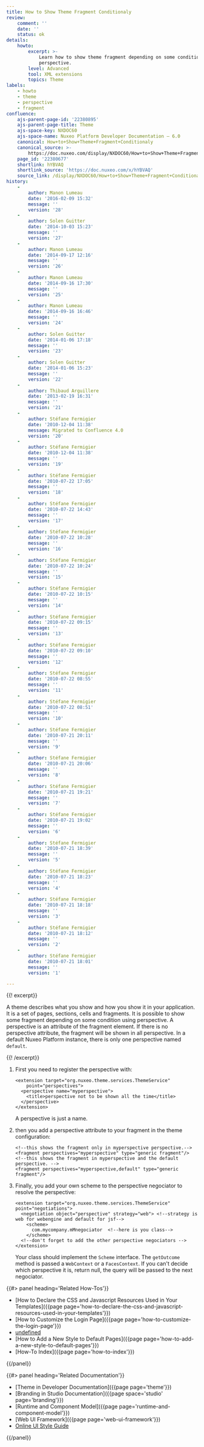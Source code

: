 ```yaml
---
title: How to Show Theme Fragment Conditionaly
review:
    comment: ''
    date: ''
    status: ok
details:
    howto:
        excerpt: >-
            Learn how to show theme fragment depending on some condition using
            perspective.
        level: Advanced
        tool: XML extensions
        topics: Theme
labels:
    - howto
    - theme
    - perspective
    - fragment
confluence:
    ajs-parent-page-id: '22380895'
    ajs-parent-page-title: Theme
    ajs-space-key: NXDOC60
    ajs-space-name: Nuxeo Platform Developer Documentation — 6.0
    canonical: How+to+Show+Theme+Fragment+Conditionaly
    canonical_source: >-
        https://doc.nuxeo.com/display/NXDOC60/How+to+Show+Theme+Fragment+Conditionaly
    page_id: '22380677'
    shortlink: hYBVAQ
    shortlink_source: 'https://doc.nuxeo.com/x/hYBVAQ'
    source_link: /display/NXDOC60/How+to+Show+Theme+Fragment+Conditionaly
history:
    - 
        author: Manon Lumeau
        date: '2016-02-09 15:32'
        message: ''
        version: '28'
    - 
        author: Solen Guitter
        date: '2014-10-03 15:23'
        message: ''
        version: '27'
    - 
        author: Manon Lumeau
        date: '2014-09-17 12:16'
        message: ''
        version: '26'
    - 
        author: Manon Lumeau
        date: '2014-09-16 17:30'
        message: ''
        version: '25'
    - 
        author: Manon Lumeau
        date: '2014-09-16 16:46'
        message: ''
        version: '24'
    - 
        author: Solen Guitter
        date: '2014-01-06 17:18'
        message: ''
        version: '23'
    - 
        author: Solen Guitter
        date: '2014-01-06 15:23'
        message: ''
        version: '22'
    - 
        author: Thibaud Arguillere
        date: '2013-02-19 16:31'
        message: ''
        version: '21'
    - 
        author: Stéfane Fermigier
        date: '2010-12-04 11:38'
        message: Migrated to Confluence 4.0
        version: '20'
    - 
        author: Stéfane Fermigier
        date: '2010-12-04 11:38'
        message: ''
        version: '19'
    - 
        author: Stéfane Fermigier
        date: '2010-07-22 17:05'
        message: ''
        version: '18'
    - 
        author: Stéfane Fermigier
        date: '2010-07-22 14:43'
        message: ''
        version: '17'
    - 
        author: Stéfane Fermigier
        date: '2010-07-22 10:28'
        message: ''
        version: '16'
    - 
        author: Stéfane Fermigier
        date: '2010-07-22 10:24'
        message: ''
        version: '15'
    - 
        author: Stéfane Fermigier
        date: '2010-07-22 10:15'
        message: ''
        version: '14'
    - 
        author: Stéfane Fermigier
        date: '2010-07-22 09:15'
        message: ''
        version: '13'
    - 
        author: Stéfane Fermigier
        date: '2010-07-22 09:10'
        message: ''
        version: '12'
    - 
        author: Stéfane Fermigier
        date: '2010-07-22 08:55'
        message: ''
        version: '11'
    - 
        author: Stéfane Fermigier
        date: '2010-07-22 08:51'
        message: ''
        version: '10'
    - 
        author: Stéfane Fermigier
        date: '2010-07-21 20:11'
        message: ''
        version: '9'
    - 
        author: Stéfane Fermigier
        date: '2010-07-21 20:06'
        message: ''
        version: '8'
    - 
        author: Stéfane Fermigier
        date: '2010-07-21 19:21'
        message: ''
        version: '7'
    - 
        author: Stéfane Fermigier
        date: '2010-07-21 19:02'
        message: ''
        version: '6'
    - 
        author: Stéfane Fermigier
        date: '2010-07-21 18:39'
        message: ''
        version: '5'
    - 
        author: Stéfane Fermigier
        date: '2010-07-21 18:23'
        message: ''
        version: '4'
    - 
        author: Stéfane Fermigier
        date: '2010-07-21 18:18'
        message: ''
        version: '3'
    - 
        author: Stéfane Fermigier
        date: '2010-07-21 18:12'
        message: ''
        version: '2'
    - 
        author: Stéfane Fermigier
        date: '2010-07-21 18:01'
        message: ''
        version: '1'

---
```

{{! excerpt}}

A theme describes what you show and how you show it in your application. It is a set of pages, sections, cells and fragments. It is possible to show some fragment depending on some condition using perspective. A perspective is an attribute of the fragment element. If there is no perspective attribute, the fragment will be shown in all perspective. In a default Nuxeo Platform instance, there is only one perspective named `default`.

{{! /excerpt}}

1.  First you need to register the perspective with:

    ```
    <extension target="org.nuxeo.theme.services.ThemeService"
        point="perspectives">
      <perspective name="myperspective">
        <title>perspective not to be shown all the time</title>
      </perspective>
    </extension>

    ```

    A perspective is just a name.

2.  then you add a perspective attribute to your fragment in the theme configuration:

    ```
    <!--this shows the fragment only in myperspective perspective.-->
    <fragment perspectives="myperspective" type="generic fragment"/>
    <!--this shows the fragment in myperspective and the default perspective. -->
    <fragment perspectives="myperspective,default" type="generic fragment"/>

    ```

3.  Finally, you add your own scheme&nbsp;to the perspective negociator to resolve the perspective:

    ```
    <extension target="org.nuxeo.theme.services.ThemeService" point="negotiations">
      <negotiation object="perspective" strategy="web"> <!--strategy is web for webengine and default for jsf-->
        <scheme>
          com.mycompany.mMnegociator  <!--here is you class-->
        </scheme>
      <!--don't forget to add the other perspective negociators -->
    </extension>

    ```

    Your class should implement the `Scheme` interface. The `getOutcome` method is passed a `WebContext` or a `FacesContext`. If you can't decide which perspective it is, return null, the query will be passed to the next negociator.

<div class="row" data-equalizer data-equalize-on="medium"><div class="column medium-6">{{#> panel heading='Related How-Tos'}}

*   [How to Declare the CSS and Javascript Resources Used in Your Templates]({{page page='how-to-declare-the-css-and-javascript-resources-used-in-your-templates'}})
*   [How to Customize the Login Page]({{page page='how-to-customize-the-login-page'}})
*   [undefined]()
*   [How to Add a New Style to Default Pages]({{page page='how-to-add-a-new-style-to-default-pages'}})
*   [How-To Index]({{page page='how-to-index'}})

{{/panel}}</div><div class="column medium-6">{{#> panel heading='Related Documentation'}}

*   [Theme in Developer Documentation]({{page page='theme'}})
*   [Branding in Studio Documentation]({{page space='studio' page='branding'}})
*   [Runtime and Component Model]({{page page='runtime-and-component-model'}})
*   [Web UI Framework]({{page page='web-ui-framework'}})
*   [Online UI Style Guide](http://showcase.nuxeo.com/nuxeo/styleGuide/)

{{/panel}}</div></div>